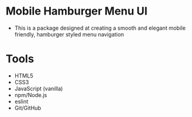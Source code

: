 # Mobile Hamburger Menu UI

- This is a package designed at creating a smooth and elegant mobile friendly, hamburger styled menu navigation

# Tools

* HTML5
* CSS3
* JavaScript (vanilla)
* npm/Node.js
* eslint 
* Git/GitHub